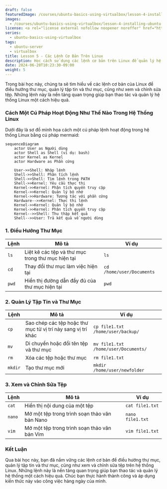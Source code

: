 ```yaml
---
draft: false
featuredImage: /courses/ubuntu-basics-using-virtualbox/lesson-4-installing-ubuntu-server-on-virtualbox.webp
images:
  - /courses/ubuntu-basics-using-virtualbox/lesson-4-installing-ubuntu-server-on-virtualbox.webp
license: <a rel="license external nofollow noopener noreffer" href="https://creativecommons.org/licenses/by-nc/4.0/" target="_blank">CC BY-NC 4.0</a>
series:
  - ubuntu-basics-using-virtualbox
tags:
  - ubuntu-server
  - virtualbox
title: Lesson 5 - Các Lệnh Cơ Bản Trên Linux
description: Học cách sử dụng các lệnh cơ bản trên Linux để quản lý hệ thống và tương tác với hệ điều hành.
date: 2024-06-28T10:23:30-09:00
weight: 5
---
```


Trong bài học này, chúng ta sẽ tìm hiểu về các lệnh cơ bản của Linux để điều hướng thư mục, quản lý tập tin và thư mục, cũng như xem và chỉnh sửa tệp. Những lệnh này là nền tảng quan trọng giúp bạn thao tác và quản lý hệ thống Linux một cách hiệu quả.

### Cách Một Cú Pháp Hoạt Động Như Thế Nào Trong Hệ Thống Linux

Dưới đây là sơ đồ minh họa cách một cú pháp lệnh hoạt động trong hệ thống Linux bằng cú pháp mermaid:

```mermaid
sequenceDiagram
    actor User as Người dùng
    actor Shell as Shell (ví dụ: bash)
    actor Kernel as Kernel
    actor Hardware as Phần cứng
    
    User->>Shell: Nhập lệnh
    Shell->>Shell: Phân tích lệnh
    Shell->>Shell: Tìm lệnh trong PATH
    Shell->>Kernel: Yêu cầu thực thi
    Kernel->>Kernel: Phân tích quyền truy cập
    Kernel->>Kernel: Quản lý bộ nhớ
    Kernel->>Hardware: Tương tác với phần cứng
    Hardware-->>Kernel: Thực thi lệnh
    Kernel->>Kernel: Quản lý bộ nhớ
    Kernel->>Kernel: Phân tích quyền truy cập
    Kernel-->>Shell: Thu thập kết quả
    Shell-->>User: Trả kết quả về người dùng
```

### 1. Điều Hướng Thư Mục

| Lệnh | Mô tả | Ví dụ |
|------|-------|-------|
| `ls` | Liệt kê các tệp và thư mục trong thư mục hiện tại | `ls` |
| `cd` | Thay đổi thư mục làm việc hiện tại | `cd /home/user/Documents` |
| `pwd` | Hiển thị đường dẫn đầy đủ của thư mục hiện tại | `pwd` |

### 2. Quản Lý Tập Tin và Thư Mục

| Lệnh | Mô tả | Ví dụ |
|------|-------|-------|
| `cp` | Sao chép các tệp hoặc thư mục từ vị trí này sang vị trí khác | `cp file1.txt /home/user/backup/` |
| `mv` | Di chuyển hoặc đổi tên tệp và thư mục | `mv file1.txt /home/user/Documents/` |
| `rm` | Xóa các tệp hoặc thư mục | `rm file1.txt` |
| `mkdir` | Tạo thư mục mới | `mkdir /home/user/newfolder` |

### 3. Xem và Chỉnh Sửa Tệp

| Lệnh | Mô tả | Ví dụ |
|------|-------|-------|
| `cat` | Hiển thị nội dung của một tệp | `cat file1.txt` |
| `nano` | Mở một tệp trong trình soạn thảo văn bản Nano | `nano file1.txt` |
| `vim` | Mở một tệp trong trình soạn thảo văn bản Vim | `vim file1.txt` |

### Kết Luận

Qua bài học này, bạn đã nắm vững các lệnh cơ bản để điều hướng thư mục, quản lý tập tin và thư mục, cũng như xem và chỉnh sửa tệp trên hệ thống Linux. Những lệnh này là nền tảng quan trọng giúp bạn thao tác và quản lý hệ thống một cách hiệu quả. Chúc bạn thực hành thành công và áp dụng kiến thức này vào công việc hàng ngày của mình.